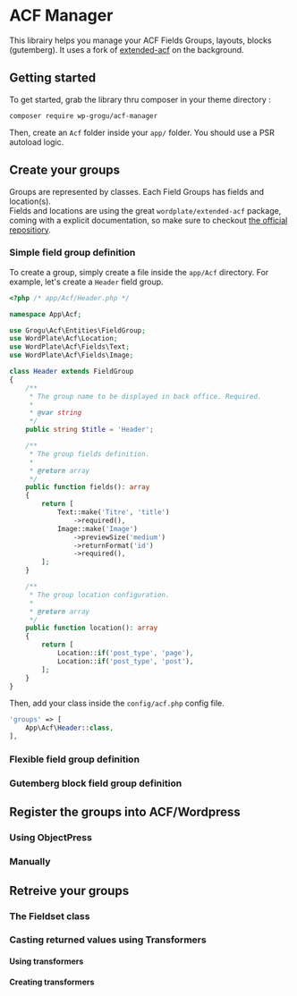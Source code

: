 # ACF Manager

This librairy helps you manage your ACF Fields Groups, layouts, blocks (gutemberg). 
It uses a fork of [extended-acf](https://github.com/wordplate/extended-acf) on the background.

## Getting started

To get started, grab the library thru composer in your theme directory : 

```
composer require wp-grogu/acf-manager
```

Then, create an `Acf` folder inside your `app/` folder. You should use a PSR autoload logic.  

## Create your groups

Groups are represented by classes. Each Field Groups has fields and location(s).  
Fields and locations are using the great `wordplate/extended-acf` package, coming with a explicit documentation, so make sure to checkout [the official repositiory](https://github.com/wordplate/extended-acf).

### Simple field group definition

To create a group, simply create a file inside the `app/Acf` directory. For example, let's create a `Header` field group.



```php
<?php /* app/Acf/Header.php */

namespace App\Acf;

use Grogu\Acf\Entities\FieldGroup;
use WordPlate\Acf\Location;
use WordPlate\Acf\Fields\Text;
use WordPlate\Acf\Fields\Image;

class Header extends FieldGroup
{
    /**
     * The group name to be displayed in back office. Required.
     *
     * @var string
     */
    public string $title = 'Header';

    /**
     * The group fields definition.
     *
     * @return array
     */
    public function fields(): array
    {
        return [
            Text::make('Titre', 'title')
                ->required(),
            Image::make('Image')
                ->previewSize('medium')
                ->returnFormat('id')
                ->required(),
        ];
    }

    /**
     * The group location configuration.
     *
     * @return array
     */
    public function location(): array
    {
        return [
            Location::if('post_type', 'page'),
            Location::if('post_type', 'post'),
        ];
    }
}
```

Then, add your class inside the `config/acf.php` config file.

```php
'groups' => [
    App\Acf\Header::class,
],
```

### Flexible field group definition
### Gutemberg block field group definition

## Register the groups into ACF/Wordpress

### Using ObjectPress
### Manually
## Retreive your groups

### The Fieldset class
### Casting returned values using Transformers

#### Using transformers
#### Creating transformers